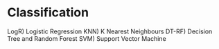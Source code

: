 # Classification
LogR) Logistic Regression KNN) K Nearest Neighbours DT-RF) Decision Tree and Random Forest SVM) Support Vector Machine
